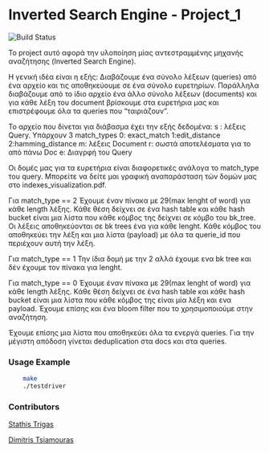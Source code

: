 # Inverted Search Engine - Project_1

![Build Status](https://github.com/chatziko-k08/lecture-code/workflows/run-tests/badge.svg)

Το project αυτό αφορά την υλοποίηση μίας αντεστραμμένης μηχανής αναζήτησης (Inverted Search Engine).

H γενική ιδέα είναι η εξής:
Διαβάζουμε ένα σύνολο λέξεων (queries) από ένα αρχείο και τις αποθηκεύουμε σε ένα σύνολο ευρετηρίων. Παράλληλα διαβάζουμε από το ίδιο αρχείο ένα άλλο σύνολο λέξεων (documents) και για κάθε λέξη του document βρίσκουμε  στα ευρετήρια μας και επιστρέφουμε όλα τα queries που “ταιριάζουν”. 

Το αρχείο που δίνεται για διάβασμα έχει την εξής δεδομένα:
s : λέξεις Query. Υπάρχουν 3 match_types
	0: exact_match
	1:edit_distance
	2:hamming_distance
m: λέξεις Document
r: σωστά αποτελέσματα για το από πάνω Doc
e: Διαγρφή του Query

Οι δομές μας για τα ευρετήρια είναι διαφορετικές ανάλογα το match_type του query. Μπορείτε να δείτε μαι γραφική αναπαράσταση τών δομών μας στο indexes_visualization.pdf.

Για match_type == 2
	Έχουμε έναν πίνακα με 29(max lenght of word) για κάθε length λέξης. Κάθε θέση δείχνει σε ένα hash table και κάθε hash bucket είναι μια λίστα που κάθε κόμβος της δείχνει σε κόμβο του bk_tree.
Οι λέξεις αποθηκεύονται σε  bk trees ένα για κάθε lenght. Κάθε κόμβος του αποθηκεύει την λέξη και μια λίστα (payload) με όλα τα querie_id που περιέχουν αυτή την λέξη. 

Για match_type == 1
	Την ίδια δομή με την 2 αλλά έχουμε ενα bk tree και δέν έχουμε τον πίνακα για lenght.

Για match_type == 0
Έχουμε έναν πίνακα με 29(max lenght of word) για κάθε length λέξης. Κάθε θέση δείχνει σε ένα hash table και κάθε hash bucket είναι μια λίστα που κάθε κόμβος της είναι μία λέξη και ενα payload. Έχουμε επίσης και ένα bloom filter που το χρησιμοποιούμε στην αναζήτηση.

Έχουμε επίσης μια λίστα που αποθηκεύει όλα τα ενεργά queries.
Για την μέγιστη απόδοση γίνεται deduplication στα docs και στα queries.



### Usage Example

```bash
    make
    ./testdriver
```

### Contributors

[Stathis Trigas](https://github.com/stathis99)

[Dimitris Tsiamouras](https://github.com/sdi1700168)


